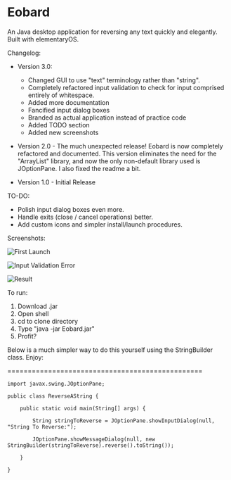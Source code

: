 # Eobard

An Java desktop application for reversing any text quickly and elegantly. Built with elementaryOS.

Changelog:

- Version 3.0:
	- Changed GUI to use "text" terminology rather than "string".
	- Completely refactored input validation to check for input comprised entirely of whitespace.
	- Added more documentation
	- Fancified input dialog boxes
	- Branded as actual application instead of practice code
	- Added TODO section
	- Added new screenshots

- Version 2.0 - The much unexpected release! Eobard is now completely refactored and documented. This version eliminates the need for the "ArrayList" library, and now the only non-default library used is JOptionPane. I also fixed the readme a bit.

- Version 1.0 - Initial Release

TO-DO:

- Polish input dialog boxes even more.
- Handle exits (close / cancel operations) better.
- Add custom icons and simpler install/launch procedures.

Screenshots:

![First Launch](https://i.imgur.com/17Umd6n.png)

![Input Validation Error](https://i.imgur.com/BX2STou.png)

![Result](https://i.imgur.com/l1iMu2H.png)

To run:

1. Download .jar
2. Open shell
3. cd to clone directory
4. Type "java -jar Eobard.jar"
5. Profit?


Below is a much simpler way to do this yourself using the StringBuilder class. Enjoy: 

================================================

	import javax.swing.JOptionPane;

	public class ReverseAString {

		public static void main(String[] args) {

			String stringToReverse = JOptionPane.showInputDialog(null, "String To Reverse:");

			JOptionPane.showMessageDialog(null, new StringBuilder(stringToReverse).reverse().toString());

		}

	}
